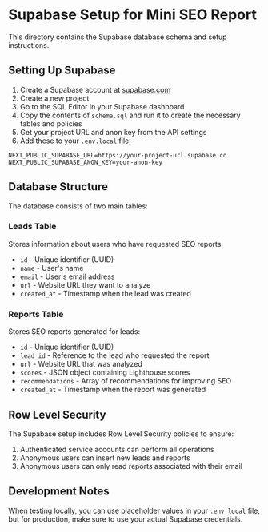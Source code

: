 # Supabase Setup for Mini SEO Report

This directory contains the Supabase database schema and setup instructions.

## Setting Up Supabase

1. Create a Supabase account at [supabase.com](https://supabase.com)
2. Create a new project 
3. Go to the SQL Editor in your Supabase dashboard
4. Copy the contents of `schema.sql` and run it to create the necessary tables and policies
5. Get your project URL and anon key from the API settings
6. Add these to your `.env.local` file:

```
NEXT_PUBLIC_SUPABASE_URL=https://your-project-url.supabase.co
NEXT_PUBLIC_SUPABASE_ANON_KEY=your-anon-key
```

## Database Structure

The database consists of two main tables:

### Leads Table
Stores information about users who have requested SEO reports:

- `id` - Unique identifier (UUID)
- `name` - User's name
- `email` - User's email address
- `url` - Website URL they want to analyze
- `created_at` - Timestamp when the lead was created

### Reports Table
Stores SEO reports generated for leads:

- `id` - Unique identifier (UUID)
- `lead_id` - Reference to the lead who requested the report
- `url` - Website URL that was analyzed
- `scores` - JSON object containing Lighthouse scores
- `recommendations` - Array of recommendations for improving SEO
- `created_at` - Timestamp when the report was generated

## Row Level Security

The Supabase setup includes Row Level Security policies to ensure:

1. Authenticated service accounts can perform all operations
2. Anonymous users can insert new leads and reports
3. Anonymous users can only read reports associated with their email

## Development Notes

When testing locally, you can use placeholder values in your `.env.local` file, but for production, make sure to use your actual Supabase credentials. 